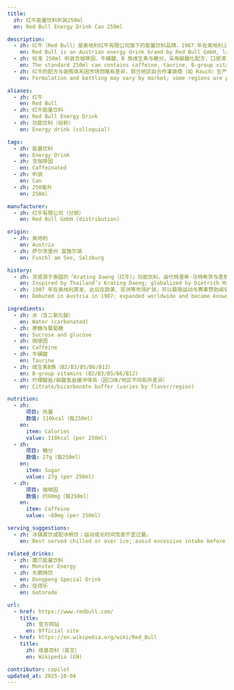 ```yaml
---
title:
  zh: 红牛能量饮料听装250ml
  en: Red Bull Energy Drink Can 250ml

description:
  - zh: 红牛（Red Bull）是奥地利红牛有限公司旗下的能量饮料品牌，1987 年在奥地利上市，风靡全球。
    en: Red Bull is an Austrian energy drink brand by Red Bull GmbH, launched in 1987 and now the market leader globally.
  - zh: 标准 250ml 听装含咖啡因、牛磺酸、B 族维生素与糖分，采用碳酸化配方，口感清爽刺激。
    en: The standard 250ml can contains caffeine, taurine, B-group vitamins, and sugars, with a lightly carbonated profile.
  - zh: 红牛的配方与装瓶体系因市场而略有差异，部分地区由合作灌装商（如 Rauch）生产并分销。
    en: Formulation and bottling may vary by market; some regions are produced and distributed with partners (e.g., Rauch).

aliases:
  - zh: 红牛
    en: Red Bull
  - zh: 红牛能量饮料
    en: Red Bull Energy Drink
  - zh: 功能饮料（俗称）
    en: Energy drink (colloquial)

tags:
  - zh: 能量饮料
    en: Energy Drink
  - zh: 含咖啡因
    en: Caffeinated
  - zh: 听装
    en: Can
  - zh: 250毫升
    en: 250ml

manufacturer:
  - zh: 红牛有限公司（分销）
    en: Red Bull GmbH (distribution)

origin:
  - zh: 奥地利
    en: Austria
  - zh: 萨尔茨堡州 富施尔湖
    en: Fuschl am See, Salzburg

history:
  - zh: 灵感源于泰国的「Krating Daeng（红牛）」功能饮料，由代特里希·马特希茨与差惹乐·育维迪亚合作国际化。
    en: Inspired by Thailand’s Krating Daeng; globalized by Dietrich Mateschitz with Chaleo Yoovidhya.
  - zh: 1987 年在奥地利首发，此后在欧美、亚洲等市场扩张，并以极限运动与赛事赞助闻名。
    en: Debuted in Austria in 1987; expanded worldwide and became known for extreme sports and event sponsorships.

ingredients:
  - zh: 水（含二氧化碳）
    en: Water (carbonated)
  - zh: 蔗糖与葡萄糖
    en: Sucrose and glucose
  - zh: 咖啡因
    en: Caffeine
  - zh: 牛磺酸
    en: Taurine
  - zh: 维生素B族（B2/B3/B5/B6/B12）
    en: B-group vitamins (B2/B3/B5/B6/B12)
  - zh: 柠檬酸盐/碳酸氢盐缓冲体系（因口味/地区不同有所差异）
    en: Citrate/bicarbonate buffer (varies by flavor/region)

nutrition:
  - zh:
      项目: 热量
      数值: 110kcal（每250ml）
    en:
      item: Calories
      value: 110kcal (per 250ml)
  - zh:
      项目: 糖分
      数值: 27g（每250ml）
    en:
      item: Sugar
      value: 27g (per 250ml)
  - zh:
      项目: 咖啡因
      数值: 约80mg（每250ml）
    en:
      item: Caffeine
      value: ~80mg (per 250ml)

serving_suggestions:
  - zh: 冰镇直饮或配冰畅饮；运动或长时间驾驶不宜过量。
    en: Best served chilled or over ice; avoid excessive intake before sleep or for sensitive individuals.

related_drinks:
  - zh: 魔爪能量饮料
    en: Monster Energy
  - zh: 东鹏特饮
    en: Dongpeng Special Drink
  - zh: 佳得乐
    en: Gatorade

url:
  - href: https://www.redbull.com/
    title:
      zh: 官方网站
      en: Official site
  - href: https://en.wikipedia.org/wiki/Red_Bull
    title:
      zh: 维基百科（英文）
      en: Wikipedia (EN)

contributor: copilot
updated_at: 2025-10-04
---
```


